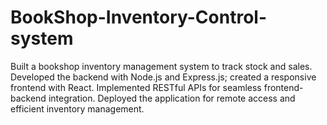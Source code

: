 # BookShop-Inventory-Control-system
 Built a bookshop inventory management system to track stock and sales.  Developed the backend with Node.js and Express.js; created a responsive frontend with React.  Implemented RESTful APIs for seamless frontend-backend integration.  Deployed the application for remote access and efficient inventory management. 
